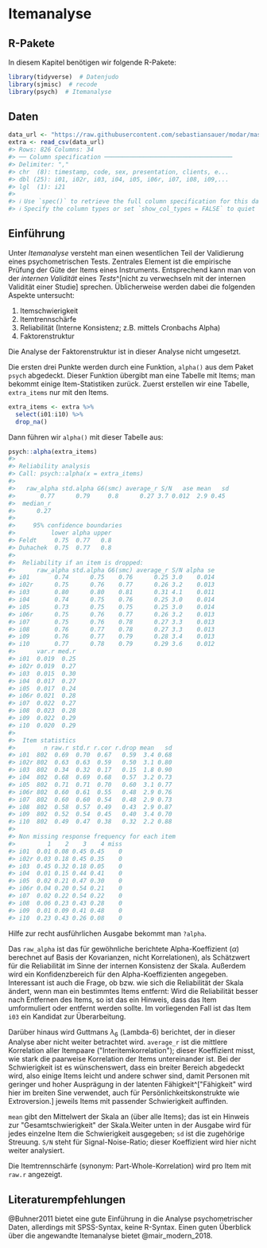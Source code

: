 
# Itemanalyse



## R-Pakete


In diesem Kapitel benötigen wir folgende R-Pakete:



```r
library(tidyverse)  # Datenjudo
library(sjmisc)  # recode
library(psych)  # Itemanalyse
```







## Daten



```r
data_url <- "https://raw.githubusercontent.com/sebastiansauer/modar/master/datasets/extra.csv"
extra <- read_csv(data_url)
#> Rows: 826 Columns: 34
#> ── Column specification ────────────────────────────────────
#> Delimiter: ","
#> chr  (8): timestamp, code, sex, presentation, clients, e...
#> dbl (25): i01, i02r, i03, i04, i05, i06r, i07, i08, i09,...
#> lgl  (1): i21
#> 
#> ℹ Use `spec()` to retrieve the full column specification for this data.
#> ℹ Specify the column types or set `show_col_types = FALSE` to quiet this message.
```

## Einführung

Unter *Itemanalyse* versteht man einen wesentlichen Teil der Validierung eines psychometrischen Tests. Zentrales Element ist die empirische Prüfung der Güte der Items eines Instruments. Entsprechend kann man von der *internen Validität* eines *Tests*^[nicht zu verwechseln mit der internen Validität einer Studie] sprechen. Üblicherweise werden dabei die folgenden Aspekte untersucht:

1. Itemschwierigkeit
2. Itemtrennschärfe
3. Reliabilität (Interne Konsistenz; z.B. mittels Cronbachs Alpha)
3. Faktorenstruktur


Die Analyse der Faktorenstruktur ist in dieser Analyse nicht umgesetzt.


Die ersten drei Punkte werden durch eine Funktion, `alpha()` aus dem Paket `psych` abgedeckt. Dieser Funktion übergibt man eine Tabelle mit Items; man bekommt einige Item-Statistiken zurück. Zuerst erstellen wir eine Tabelle, `extra_items` nur mit den Items.


```r
extra_items <- extra %>% 
  select(i01:i10) %>% 
  drop_na()
```


Dann führen wir `alpha()` mit dieser Tabelle aus: 


```r
psych::alpha(extra_items)
#> 
#> Reliability analysis   
#> Call: psych::alpha(x = extra_items)
#> 
#>   raw_alpha std.alpha G6(smc) average_r S/N   ase mean   sd
#>       0.77      0.79     0.8      0.27 3.7 0.012  2.9 0.45
#>  median_r
#>      0.27
#> 
#>     95% confidence boundaries 
#>          lower alpha upper
#> Feldt     0.75  0.77   0.8
#> Duhachek  0.75  0.77   0.8
#> 
#>  Reliability if an item is dropped:
#>      raw_alpha std.alpha G6(smc) average_r S/N alpha se
#> i01       0.74      0.75    0.76      0.25 3.0    0.014
#> i02r      0.75      0.76    0.77      0.26 3.2    0.013
#> i03       0.80      0.80    0.81      0.31 4.1    0.011
#> i04       0.74      0.75    0.76      0.25 3.0    0.014
#> i05       0.73      0.75    0.75      0.25 3.0    0.014
#> i06r      0.75      0.76    0.77      0.26 3.2    0.013
#> i07       0.75      0.76    0.78      0.27 3.3    0.013
#> i08       0.76      0.77    0.78      0.27 3.3    0.013
#> i09       0.76      0.77    0.79      0.28 3.4    0.013
#> i10       0.77      0.78    0.79      0.29 3.6    0.012
#>      var.r med.r
#> i01  0.019  0.25
#> i02r 0.019  0.27
#> i03  0.015  0.30
#> i04  0.017  0.27
#> i05  0.017  0.24
#> i06r 0.021  0.28
#> i07  0.022  0.27
#> i08  0.023  0.28
#> i09  0.022  0.29
#> i10  0.020  0.29
#> 
#>  Item statistics 
#>        n raw.r std.r r.cor r.drop mean   sd
#> i01  802  0.69  0.70  0.67   0.59  3.4 0.68
#> i02r 802  0.63  0.63  0.59   0.50  3.1 0.80
#> i03  802  0.34  0.32  0.17   0.15  1.8 0.90
#> i04  802  0.68  0.69  0.68   0.57  3.2 0.73
#> i05  802  0.71  0.71  0.70   0.60  3.1 0.77
#> i06r 802  0.60  0.61  0.55   0.48  2.9 0.76
#> i07  802  0.60  0.60  0.54   0.48  2.9 0.73
#> i08  802  0.58  0.57  0.49   0.43  2.9 0.87
#> i09  802  0.52  0.54  0.45   0.40  3.4 0.70
#> i10  802  0.49  0.47  0.38   0.32  2.2 0.88
#> 
#> Non missing response frequency for each item
#>         1    2    3    4 miss
#> i01  0.01 0.08 0.45 0.45    0
#> i02r 0.03 0.18 0.45 0.35    0
#> i03  0.45 0.32 0.18 0.05    0
#> i04  0.01 0.15 0.44 0.41    0
#> i05  0.02 0.21 0.47 0.30    0
#> i06r 0.04 0.20 0.54 0.21    0
#> i07  0.02 0.22 0.54 0.22    0
#> i08  0.06 0.23 0.43 0.28    0
#> i09  0.01 0.09 0.41 0.48    0
#> i10  0.23 0.43 0.26 0.08    0
```

Hilfe zur recht ausführlichen Ausgabe bekommt man `?alpha`.

Das `raw_alpha` ist das für gewöhnliche berichtete Alpha-Koeffizient ($\alpha$) berechnet auf Basis der Kovarianzen, nicht Korrelationen), als Schätzwert für die Reliabilität im Sinne der internen Konsistenz der Skala.  Außerdem wird ein Konfidenzbereich für den Alpha-Koeffizienten angegeben.  Interessant ist auch die Frage, ob bzw. wie sich die Reliabilität der Skala ändert, wenn man ein bestimmtes Items entfernt: Wird die Reliabilität besser nach Entfernen des Items, so ist das ein Hinweis, dass das Item umformuliert oder entfernt werden sollte. Im vorliegenden Fall ist das Item `i03` ein Kandidat zur Überarbeitung.

Darüber hinaus wird Guttmans $\lambda_6$ (Lambda-6) berichtet, der in dieser Analyse aber nicht weiter betrachtet wird. `average_r` ist die mittlere Korrelation aller Itempaare ("Interitemkorrelation"); dieser Koeffizient misst, wie stark die paarweise Korrelation der Items untereinander ist. Bei der Schwierigkeit ist es wünschenswert, dass ein breiter Bereich abgedeckt wird, also einige Items leicht und andere schwer sind, damit Personen mit geringer und hoher Ausprägung in der latenten Fähigkeit^["Fähigkeit" wird hier im breiten Sine verwendet, auch für Persönlichkeitskonstrukte wie Extroversion.] jeweils Items mit passender Schwierigkeit auffinden.


`mean` gibt den Mittelwert der Skala an (über alle Items); das ist ein Hinweis zur "Gesamtschwierigkeit" der Skala.Weiter unten in der Ausgabe wird für jedes einzelne Item die Schwierigkeit ausgegeben; `sd` ist die zugehörige Streuung. `S/N` steht für Signal-Noise-Ratio; dieser Koeffizient wird hier nicht weiter analysiert.

Die Itemtrennschärfe (synonym: Part-Whole-Korrelation) wird pro Item mit `raw.r` angezeigt.





## Literaturempfehlungen

@Buhner2011 bietet eine gute Einführung in die Analyse psychometrischer Daten, allerdings mit SPSS-Syntax, keine R-Syntax.
Einen guten Überblick über die angewandte Itemanalyse bietet @mair_modern_2018.




